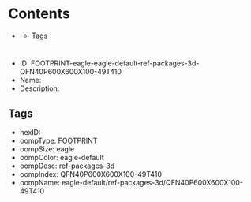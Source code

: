 



Contents
========

* [](#)
	* [Tags](#tags)

# 

- ID: FOOTPRINT-eagle-eagle-default-ref-packages-3d-QFN40P600X600X100-49T410
- Name: 
- Description: 

## Tags

- hexID: 
- oompType: FOOTPRINT
- oompSize: eagle
- oompColor: eagle-default
- oompDesc: ref-packages-3d
- oompIndex: QFN40P600X600X100-49T410
- oompName: eagle-default/ref-packages-3d/QFN40P600X600X100-49T410
